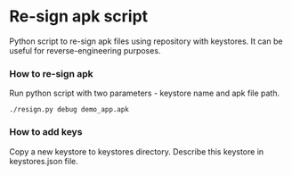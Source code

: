 # Re-sign apk script

Python script to re-sign apk files using repository with keystores. It can be useful for reverse-engineering purposes. 

### How to re-sign apk

Run python script with two parameters - keystore name and apk file path. 

```
./resign.py debug demo_app.apk
```

### How to add keys

Copy a new keystore to keystores directory. Describe this keystore in keystores.json file.